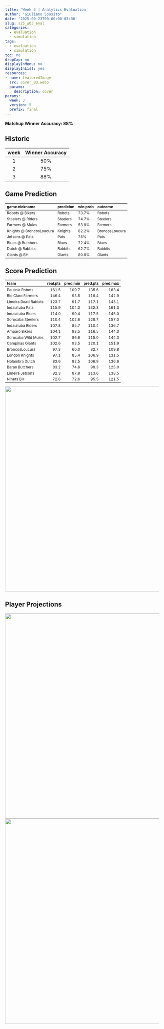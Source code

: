 ```yaml
---
title: 'Week 3 | Analytics Evaluation'
author: "Giuliano Sposito"
date: '2025-09-23T00:00:00-03:00'
slug: s25_w03_eval
categories:
  - evaluation
  - simulation
tags:
  - evaluation
  - simulation
toc: no
dropCap: no
displayInMenu: no
displayInList: yes
resources:
- name: featuredImage
  src: cover_03.webp
  params:
    description: cover
params:
  week: 3
  version: 5
  prefix: final
---
```

<script src="{{< blogdown/postref >}}index_files/kePrint/kePrint.js"></script>
<link href="{{< blogdown/postref >}}index_files/lightable/lightable.css" rel="stylesheet" />
<script src="{{< blogdown/postref >}}index_files/kePrint/kePrint.js"></script>
<link href="{{< blogdown/postref >}}index_files/lightable/lightable.css" rel="stylesheet" />

**Matchup Winner Accuracy: 88%**

<!--more-->

## Historic

| week | Winner Accuracy |
|:----:|:---------------:|
| 1    |       50%       |
| 2    |       75%       |
| 3    |       88%       |







## Game Prediction

<table class="table" style="font-size: 12px; margin-left: auto; margin-right: auto;">
 <thead>
  <tr>
   <th style="text-align:left;"> game.nickname </th>
   <th style="text-align:left;"> predicion </th>
   <th style="text-align:left;"> win.prob </th>
   <th style="text-align:left;"> outcome </th>
  </tr>
 </thead>
<tbody>
  <tr>
   <td style="text-align:left;"> Robots @ Bikers </td>
   <td style="text-align:left;"> Robots </td>
   <td style="text-align:left;"> 73.7% </td>
   <td style="text-align:left;"> Robots </td>
  </tr>
  <tr>
   <td style="text-align:left;"> Steelers @ Riders </td>
   <td style="text-align:left;"> Steelers </td>
   <td style="text-align:left;"> 74.7% </td>
   <td style="text-align:left;"> Steelers </td>
  </tr>
  <tr>
   <td style="text-align:left;"> Farmers @ Mules </td>
   <td style="text-align:left;"> Farmers </td>
   <td style="text-align:left;"> 53.8% </td>
   <td style="text-align:left;"> Farmers </td>
  </tr>
  <tr>
   <td style="text-align:left;"> Knights @ BroncosLoucura </td>
   <td style="text-align:left;"> Knights </td>
   <td style="text-align:left;"> 82.2% </td>
   <td style="text-align:left;"> BroncosLoucura </td>
  </tr>
  <tr>
   <td style="text-align:left;"> Jetsons @ Pats </td>
   <td style="text-align:left;"> Pats </td>
   <td style="text-align:left;"> 75% </td>
   <td style="text-align:left;"> Pats </td>
  </tr>
  <tr>
   <td style="text-align:left;"> Blues @ Butchers </td>
   <td style="text-align:left;"> Blues </td>
   <td style="text-align:left;"> 72.4% </td>
   <td style="text-align:left;"> Blues </td>
  </tr>
  <tr>
   <td style="text-align:left;"> Dutch @ Rabbits </td>
   <td style="text-align:left;"> Rabbits </td>
   <td style="text-align:left;"> 62.7% </td>
   <td style="text-align:left;"> Rabbits </td>
  </tr>
  <tr>
   <td style="text-align:left;"> Giants @ BH </td>
   <td style="text-align:left;"> Giants </td>
   <td style="text-align:left;"> 80.8% </td>
   <td style="text-align:left;"> Giants </td>
  </tr>
</tbody>
</table>


## Score Prediction

<table class="table" style="font-size: 12px; margin-left: auto; margin-right: auto;">
 <thead>
  <tr>
   <th style="text-align:left;"> team </th>
   <th style="text-align:right;"> real.pts </th>
   <th style="text-align:right;"> pred.min </th>
   <th style="text-align:right;"> pred.pts </th>
   <th style="text-align:right;"> pred.max </th>
  </tr>
 </thead>
<tbody>
  <tr>
   <td style="text-align:left;"> Paulinia Robots </td>
   <td style="text-align:right;"> 161.5 </td>
   <td style="text-align:right;"> 109.7 </td>
   <td style="text-align:right;"> 135.6 </td>
   <td style="text-align:right;"> 163.4 </td>
  </tr>
  <tr>
   <td style="text-align:left;"> Rio Claro Farmers </td>
   <td style="text-align:right;"> 146.4 </td>
   <td style="text-align:right;"> 93.5 </td>
   <td style="text-align:right;"> 116.4 </td>
   <td style="text-align:right;"> 142.9 </td>
  </tr>
  <tr>
   <td style="text-align:left;"> Limeira Dead Rabbits </td>
   <td style="text-align:right;"> 123.7 </td>
   <td style="text-align:right;"> 91.7 </td>
   <td style="text-align:right;"> 117.1 </td>
   <td style="text-align:right;"> 143.1 </td>
  </tr>
  <tr>
   <td style="text-align:left;"> Indaiatuba Pats </td>
   <td style="text-align:right;"> 115.9 </td>
   <td style="text-align:right;"> 104.3 </td>
   <td style="text-align:right;"> 132.3 </td>
   <td style="text-align:right;"> 161.3 </td>
  </tr>
  <tr>
   <td style="text-align:left;"> Indaiatuba Blues </td>
   <td style="text-align:right;"> 114.0 </td>
   <td style="text-align:right;"> 90.4 </td>
   <td style="text-align:right;"> 117.5 </td>
   <td style="text-align:right;"> 145.0 </td>
  </tr>
  <tr>
   <td style="text-align:left;"> Sorocaba Steelers </td>
   <td style="text-align:right;"> 110.4 </td>
   <td style="text-align:right;"> 102.6 </td>
   <td style="text-align:right;"> 128.7 </td>
   <td style="text-align:right;"> 157.0 </td>
  </tr>
  <tr>
   <td style="text-align:left;"> Indaiatuba Riders </td>
   <td style="text-align:right;"> 107.8 </td>
   <td style="text-align:right;"> 85.7 </td>
   <td style="text-align:right;"> 110.4 </td>
   <td style="text-align:right;"> 136.7 </td>
  </tr>
  <tr>
   <td style="text-align:left;"> Amparo Bikers </td>
   <td style="text-align:right;"> 104.1 </td>
   <td style="text-align:right;"> 93.5 </td>
   <td style="text-align:right;"> 116.5 </td>
   <td style="text-align:right;"> 144.3 </td>
  </tr>
  <tr>
   <td style="text-align:left;"> Sorocaba Wild Mules </td>
   <td style="text-align:right;"> 102.7 </td>
   <td style="text-align:right;"> 86.6 </td>
   <td style="text-align:right;"> 115.0 </td>
   <td style="text-align:right;"> 144.3 </td>
  </tr>
  <tr>
   <td style="text-align:left;"> Campinas Giants </td>
   <td style="text-align:right;"> 102.6 </td>
   <td style="text-align:right;"> 93.5 </td>
   <td style="text-align:right;"> 120.1 </td>
   <td style="text-align:right;"> 151.9 </td>
  </tr>
  <tr>
   <td style="text-align:left;"> BroncosLoucura </td>
   <td style="text-align:right;"> 97.3 </td>
   <td style="text-align:right;"> 60.0 </td>
   <td style="text-align:right;"> 82.7 </td>
   <td style="text-align:right;"> 109.8 </td>
  </tr>
  <tr>
   <td style="text-align:left;"> London Knights </td>
   <td style="text-align:right;"> 97.1 </td>
   <td style="text-align:right;"> 85.4 </td>
   <td style="text-align:right;"> 106.9 </td>
   <td style="text-align:right;"> 131.5 </td>
  </tr>
  <tr>
   <td style="text-align:left;"> Holambra Dutch </td>
   <td style="text-align:right;"> 83.6 </td>
   <td style="text-align:right;"> 82.5 </td>
   <td style="text-align:right;"> 106.9 </td>
   <td style="text-align:right;"> 136.6 </td>
  </tr>
  <tr>
   <td style="text-align:left;"> Barao Butchers </td>
   <td style="text-align:right;"> 83.2 </td>
   <td style="text-align:right;"> 74.6 </td>
   <td style="text-align:right;"> 99.3 </td>
   <td style="text-align:right;"> 125.0 </td>
  </tr>
  <tr>
   <td style="text-align:left;"> Limeira Jetsons </td>
   <td style="text-align:right;"> 82.3 </td>
   <td style="text-align:right;"> 87.8 </td>
   <td style="text-align:right;"> 113.6 </td>
   <td style="text-align:right;"> 138.5 </td>
  </tr>
  <tr>
   <td style="text-align:left;"> Niners BH </td>
   <td style="text-align:right;"> 72.6 </td>
   <td style="text-align:right;"> 72.6 </td>
   <td style="text-align:right;"> 95.5 </td>
   <td style="text-align:right;"> 121.5 </td>
  </tr>
</tbody>
</table>


<img src="{{< blogdown/postref >}}index_files/figure-html/scoreChart-1.png" width="672" />

## Player Projections

<img src="{{< blogdown/postref >}}index_files/figure-html/pointsProj-1.png" width="672" />

<img src="{{< blogdown/postref >}}index_files/figure-html/projErrors-1.png" width="672" />


